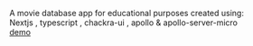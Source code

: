 A movie database app for educational purposes created using:  
Nextjs , typescript , chackra-ui , apollo & apollo-server-micro  
[demo]()
